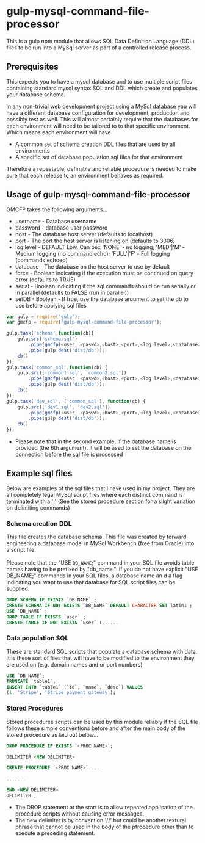 # gulp-mysql-command-file-processor
This is a gulp npm module that allows SQL Data Definition Language (DDL) files to be run into a MySql server as part of a controlled release process.
## Prerequisites
This expects you to have a mysql database and to use multiple script files containing standard mysql syntax SQL and DDL which create and populates your database schema.

In any non-trivial web development project using a MySql database you will have a different database configuration for development, production and possibly test as well. This will almost certainly require that the databases for each environment will need to be tailored to to that specific environment. Which means each environment will have
- A common set of schema creation DDL files that are used by all environments
- A specific set of database population sql files for that environment

Therefore a repeatable, definable and reliable procedure is needed to make sure that each release to an environment behaves as required.

## Usage of gulp-mysql-command-file-processor
GMCFP takes the following arguments...
- username - Database username
- password - database user password
- host - The database host server (defaults to localhost)
- port - The port the host server is listening on (defaults to 3306)
- log level - DEFAULT Low. Can be:: 'NONE' - no logging; 'MED'|'M' - Medium logging (no command echo); 'FULL'|'F' - Full logging (commands echoed)
- database - The database on the host server to use by default
- force - Boolean indicating if the execution must be continued on query error (defaults to TRUE)
- serial - Boolean indicating if the sql commands should be run serially or in parallel (defaults to FALSE (run in parallel))
- setDB - Boolean - If true, use the database argument to set the db to use before applying sql files 

```js
var gulp = require('gulp');
var gmcfp = require('gulp-mysql-command-file-processor');

gulp.task('schema',function(cb){
	gulp.src('schema.sql')
		.pipe(gmcfp(<user, <paswd>,<host>,<port>,<log level>,<database>))
		.pipe(gulp.dest('dist/db'));
	cb()
});
gulp.task('common_sql',function(cb) {
	gulp.src(['common1.sql', 'common2.sql'])
		.pipe(gmcfp(<user, <paswd>,<host>,<port>,<log level>,<database>, false, false, true))
		.pipe(gulp.dest('dist/db'));
	cb()
});
gulp.task('dev_sql', ['common_sql'], function(cb) {
	gulp.src(['dev1.sql', 'dev2.sql'])
		.pipe(gmcfp(<user, <paswd>,<host>,<port>,<log level>,<database>))
		.pipe(gulp.dest('dist/db'));
	cb()
});
```
- Please note that in the second example, if the database name is provided (the 6th argument),
it will be used to set the database on the connection before the sql file is processed

## Example sql files
Below are examples of the sql files that I have used in my project. They are all completely legal
 MySql script files where each distinct command is terminated with a ';' 
 (See the stored procedure section for a slight variation on delimiting commands)
### Schema creation DDL
This file creates the database schema. 
This file was created by forward engineering a database model in MySql Workbench (free from Oracle) into a script file.
<br><br>Please note that the "USE `DB_NAME`;" command in your SQL file avoids table names having to be prefixed by "db_name.". If you do not have explicit "USE DB_NAME;"
commands in your SQL files, a database name an d a flag indicating you want to use that database for SQL script files can be supplied. 
```sql
DROP SCHEMA IF EXISTS `DB_NAME` ;
CREATE SCHEMA IF NOT EXISTS `DB_NAME` DEFAULT CHARACTER SET latin1 ;
USE `DB_NAME` ;
DROP TABLE IF EXISTS `user` ;
CREATE TABLE IF NOT EXISTS `user` (......
```

### Data population SQL
These are standard SQL scripts that populate a database schema with data. It is these sort of files that will have to be modified to the environment they are used on (e.g. domain names and or port numbers)
```sql
USE `DB_NAME`;
TRUNCATE `table1`;
INSERT INTO `table1` (`id`, `name`, `desc`) VALUES
(1, 'Stripe', 'Stripe payment gateway');
```
### Stored Procedures
Stored procedures scripts can be used by this module reliably if the SQL file follows these simple conventions
 before and after the main body of the stored procedure as laid out below...
```sql
DROP PROCEDURE IF EXISTS `<PROC NAME>`;

DELIMITER <NEW DELIMITER>

CREATE PROCEDURE `<PROC NAME>`....

.......

END <NEW DELIMITER>
DELIMITER ;
```
- The DROP statement at the start is to allow repeated application of the procedure scripts without
causing error messages.
- The new delimiter is by convention '//' but could be another textural phrase that
 cannot be used in the body of the pfrocedure other than to execute a preceding statement.